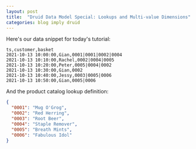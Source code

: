 ```yaml
---
layout: post
title:  "Druid Data Model Special: Lookups and Multi-value Dimensions"
categories: blog imply druid
---
```


Here's our data snippet for today's tutorial:
```
ts,customer,basket
2021-10-13 10:00:00,Gian,0001|0001|0002|0004
2021-10-13 10:10:00,Rachel,0002|0004|0005
2021-10-13 10:20:00,Peter,0005|0004|0002
2021-10-13 10:30:00,Gian,0002
2021-10-13 10:40:00,Jessy,0003|0005|0006
2021-10-13 10:50:00,Gian,0005|0006
```
And the product catalog lookup definition:
```json
{
  "0001": "Mug O'Grog",
  "0002": "Red Herring",
  "0003": "Root Beer",
  "0004": "Staple Remover",
  "0005": "Breath Mints",
  "0006": "Fabulous Idol"
}
```
